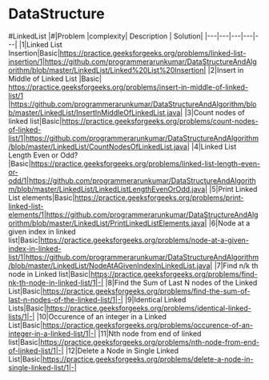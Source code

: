 # DataStructure
#LinkedList
|#|Problem |complexity| Description | Solution|
|---|---|---|---|---|
|1|Linked List Insertion|Basic|https://practice.geeksforgeeks.org/problems/linked-list-insertion/1|https://github.com/programmerarunkumar/DataStructureAndAlgorithm/blob/master/LinkedList/Linked%20List%20Insertion|
|2|Insert in Middle of Linked List |Basic| https://practice.geeksforgeeks.org/problems/insert-in-middle-of-linked-list/1 |https://github.com/programmerarunkumar/DataStructureAndAlgorithm/blob/master/LinkedList/InsertInMiddleOfLinkedList.java|
|3|Count nodes of linked list|Basic|https://practice.geeksforgeeks.org/problems/count-nodes-of-linked-list/1|https://github.com/programmerarunkumar/DataStructureAndAlgorithm/blob/master/LinkedList/CountNodesOfLinkedList.java|
|4|Linked List Length Even or Odd?|Basic|https://practice.geeksforgeeks.org/problems/linked-list-length-even-or-odd/1|https://github.com/programmerarunkumar/DataStructureAndAlgorithm/blob/master/LinkedList/LinkedListLengthEvenOrOdd.java|
|5|Print Linked List elements|Basic|https://practice.geeksforgeeks.org/problems/print-linked-list-elements/1|https://github.com/programmerarunkumar/DataStructureAndAlgorithm/blob/master/LinkedList/PrintLinkedListElements.java|
|6|Node at a given index in linked list|Basic|https://practice.geeksforgeeks.org/problems/node-at-a-given-index-in-linked-list/1|https://github.com/programmerarunkumar/DataStructureAndAlgorithm/blob/master/LinkedList/NodeAtAGivenIndexInLinkedList.java|
|7|Find n/k th node in Linked list|Basic|https://practice.geeksforgeeks.org/problems/find-nk-th-node-in-linked-list/1|-|
|8|Find the Sum of Last N nodes of the Linked List|Basic|https://practice.geeksforgeeks.org/problems/find-the-sum-of-last-n-nodes-of-the-linked-list/1|-|
|9|Identical Linked Lists|Basic|https://practice.geeksforgeeks.org/problems/identical-linked-lists/1|-|
|10|Occurence of an integer in a Linked List|Basic|https://practice.geeksforgeeks.org/problems/occurence-of-an-integer-in-a-linked-list/1|-|
|11|Nth node from end of linked list|Basic|https://practice.geeksforgeeks.org/problems/nth-node-from-end-of-linked-list/1|-|
|12|Delete a Node in Single Linked List|Basic|https://practice.geeksforgeeks.org/problems/delete-a-node-in-single-linked-list/1|-|
